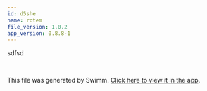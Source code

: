 ```yaml
---
id: d5she
name: rotem
file_version: 1.0.2
app_version: 0.8.8-1
---
```


<!-- Intro - Do not remove this comment -->
sdfsd

<br/>

This file was generated by Swimm. [Click here to view it in the app](https://swimm-web-app.web.app/repos/Z2l0aHViJTNBJTNBdGVzdGFwMTklM0ElM0Fyb3RlbWJhcjM=/docs/d5she).
